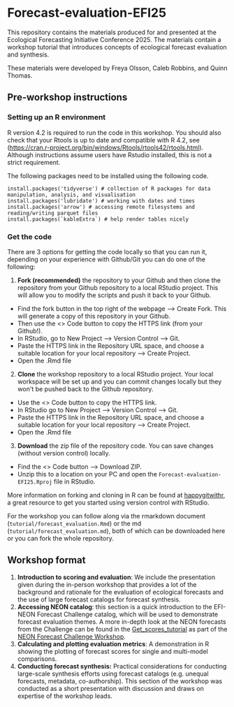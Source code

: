 # Forecast-evaluation-EFI25

This repository contains the materials produced for and presented at the Ecological Forecasting Initiative Conference 2025. The materials contain a workshop tutorial that introduces concepts of ecological forecast evaluation and synthesis.

These materials were developed by Freya Olsson, Caleb Robbins, and Quinn Thomas.

## Pre-workshop instructions

### Setting up an R environment

R version 4.2 is required to run the code in this workshop. You should also check that your Rtools is up to date and compatible with R 4.2, see (<https://cran.r-project.org/bin/windows/Rtools/rtools42/rtools.html>). Although instructions assume users have Rstudio installed, this is not a strict requirement.

The following packages need to be installed using the following code.

```{r}
install.packages('tidyverse') # collection of R packages for data manipulation, analysis, and visualisation
install.packages('lubridate') # working with dates and times
install.packages('arrow') # accessing remote filesystems and reading/writing parquet files
install.packages(`kableExtra`) # help render tables nicely
```

### Get the code

There are 3 options for getting the code locally so that you can run it, depending on your experience with Github/Git you can do one of the following:

1.  **Fork (recommended)** the repository to your Github and then clone the repository from your Github repository to a local RStudio project. This will allow you to modify the scripts and push it back to your Github.

-   Find the fork button in the top right of the webpage --\> Create Fork. This will generate a copy of this repository in your Github.
-   Then use the \<\> Code button to copy the HTTPS link (from your Github!).
-   In RStudio, go to New Project --\> Version Control --\> Git.
-   Paste the HTTPS link in the Repository URL space, and choose a suitable location for your local repository --\> Create Project.
-   Open the .Rmd file

2.  **Clone** the workshop repository to a local RStudio project. Your local workspace will be set up and you can commit changes locally but they won't be pushed back to the Github repository.

-   Use the \<\> Code button to copy the HTTPS link.
-   In RStudio go to New Project --\> Version Control --\> Git.
-   Paste the HTTPS link in the Repository URL space, and choose a suitable location for your local repository --\> Create Project.
-   Open the .Rmd file

3.  **Download** the zip file of the repository code. You can save changes (without version control) locally.

-   Find the \<\> Code button --\> Download ZIP.
-   Unzip this to a location on your PC and open the `Forecast-evaluation-EFI25.Rproj` file in RStudio.

More information on forking and cloning in R can be found at [happygitwithr](https://happygitwithr.com/fork-and-clone.html), a great resource to get you started using version control with RStudio.

For the workshop you can follow along via the rmarkdown document (`tutorial/forecast_evaluation.Rmd`) or the md (`tutorial/forecast_evaluation.md`), both of which can be downloaded here or you can fork the whole repository.

## Workshop format

1.  **Introduction to scoring and evaluation**: We include the presentation given during the in-person workshop that provides a lot of the background and rationale for the evaluation of ecological forecasts and the use of large forecast catalogs for forecast synthesis.
2.  **Accessing NEON catalog**: this section is a quick introduction to the EFI-NEON Forecast Challenge catalog, which will be used to demonstrate forecast evaluation themes. A more in-depth look at the NEON forecasts from the Challenge can be found in the [Get_scores_tutorial](https://github.com/eco4cast/NEON-forecast-challenge-workshop/tree/main/Analyse_scores) as part of the [NEON Forecast Challenge Workshop](https://github.com/eco4cast/NEON-forecast-challenge-workshop/tree/main).
3.   **Calculating and plotting evaluation metrics**: A demonstration in R showing the plotting of forecast scores for single and multi-model comparisons.
4.  **Conducting forecast synthesis:** Practical considerations for conducting large-scale synthesis efforts using forecast catalogs (e.g. unequal forecasts, metadata, co-authorship). This section of the workshop was conducted as a short presentation with discussion and draws on expertise of the workshop leads.
